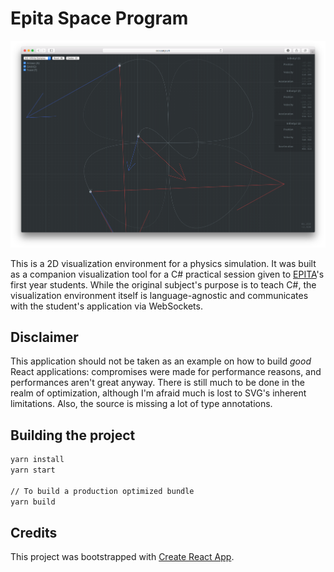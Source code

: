 # Epita Space Program

![Infinity](public/infinity-complex.png)

This is a 2D visualization environment for a physics simulation. It was built as a companion visualization tool for a C# practical session given to [EPITA](https://www.epita.net)'s first year students. While the original subject's purpose is to teach C#, the visualization environment itself is language-agnostic and communicates with the student's application via WebSockets.

## Disclaimer

This application should not be taken as an example on how to build *good* React applications: compromises were made for performance reasons, and performances aren't great anyway. There is still much to be done in the realm of optimization, although I'm afraid much is lost to SVG's inherent limitations. Also, the source is missing a lot of type annotations.

## Building the project

```sh
yarn install
yarn start

// To build a production optimized bundle
yarn build
```

## Credits

This project was bootstrapped with [Create React App](https://github.com/facebookincubator/create-react-app).
